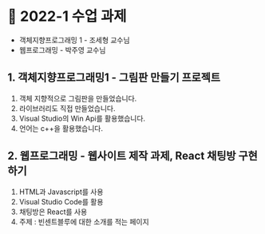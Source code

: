 # 📖 2022-1 수업 과제
- 객체지향프로그래밍 1 - 조세형 교수님
- 웹프로그래밍 - 박주영 교수님

## 1. 객체지향프로그래밍1 - 그림판 만들기 프로젝트
1. 객체 지향적으로 그림판을 만들었습니다.
2. 라이브러리도 직접 만들었습니다.
3. Visual Studio의 Win Api를 활용했습니다.
4. 언어는 c++을 활용했습니다.

## 2. 웹프로그래밍 - 웹사이트 제작 과제, React 채팅방 구현하기
1. HTML과 Javascript를 사용
2. Visual Studio Code를 활용
3. 채팅방은 React를 사용
3. 주제 : 빈센트블루에 대한 소개를 적는 페이지
